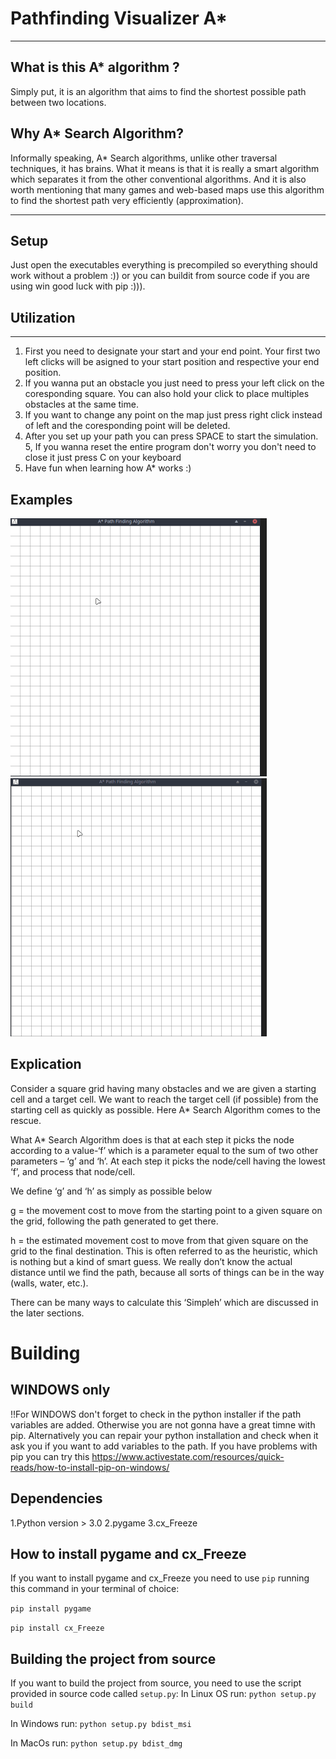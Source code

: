 # Pathfinding Visualizer A*
___

## What is this A* algorithm ?
Simply put, it is an algorithm that aims to find the shortest possible path between two locations.
## Why A* Search Algorithm? 
Informally speaking, A* Search algorithms, unlike other traversal techniques, it has brains. What it means is that it is really a smart algorithm which separates it from the other conventional algorithms. 
And it is also worth mentioning that many games and web-based maps use this algorithm to find the shortest path very efficiently (approximation). 
___
## Setup 
Just open the executables everything is precompiled so everything should work without a problem :)) or you can buildit from source code if you are using win good luck with pip :))).



## Utilization
___
1. First you need to designate your start and your end point. Your first two left clicks will be asigned to your start position and respective your end position.
2. If you wanna put an obstacle you just need to press your left click on the coresponding square. You can also hold your click to place multiples obstacles at the same time.
3. If you want to change any point on the map just press right click instead of left and the coresponding point will be deleted.
4. After you set up your path you can press SPACE to start the simulation.
5, If you wanna reset the entire program don't worry you don't need to close it just press C on your keyboard 
6. Have fun when learning how A* works :)


## Examples 
![Simple example](./gifs/resized_simple.gif)              ![Complex example](./gifs/resized_complex.gif)


## Explication 
Consider a square grid having many obstacles and we are given a starting cell and a target cell. We want to reach the target cell (if possible) from the starting cell as quickly as possible. Here A* Search Algorithm comes to the rescue.

What A* Search Algorithm does is that at each step it picks the node according to a value-‘f’ which is a parameter equal to the sum of two other parameters – ‘g’ and ‘h’. At each step it picks the node/cell having the lowest ‘f’, and process that node/cell.

We define ‘g’ and ‘h’ as simply as possible below

g = the movement cost to move from the starting point to a given square on the grid, following the path generated to get there. 

h = the estimated movement cost to move from that given square on the grid to the final destination. This is often referred to as the heuristic, which is nothing but a kind of smart guess. We really don’t know the actual distance until we find the path, because all sorts of things can be in the way (walls, water, etc.).

There can be many ways to calculate this ‘Simpleh’ which are discussed in the later sections.


# Building 

## WINDOWS only 
!!For WINDOWS don't forget to check in the python installer if the path variables are added. Otherwise you are not gonna have a great timne with pip.
Alternatively you can repair your python installation and check when it ask you if you want to add variables to the path.
 If you have problems with pip you can try this https://www.activestate.com/resources/quick-reads/how-to-install-pip-on-windows/


## Dependencies
1.Python version > 3.0
2.pygame
3.cx_Freeze


## How to install pygame and cx_Freeze
If you want to install pygame and cx_Freeze you need to use `pip` running this command in your terminal of choice:

`pip install pygame`

`pip install cx_Freeze`

## Building the project from source 

If you want to build the project from source, you need to use the script provided in source code called `setup.py`:
In Linux OS run: 
`python setup.py build`

In Windows run:
`python setup.py bdist_msi`

In MacOs run:
`python setup.py bdist_dmg`
